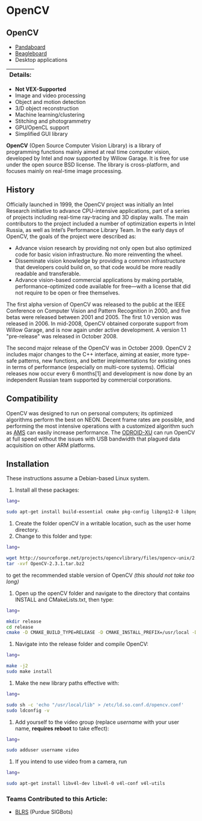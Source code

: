 # OpenCV

## OpenCV

* [Pandaboard](../../electronics/general/external-boards/pandaboard.md)
* [Beagleboard](../../electronics/general/external-boards/beagleboard.md)
* Desktop applications

| Details: |
| -------- |

* **Not VEX-Supported**
* Image and video processing
* Object and motion detection
* 3/D object reconstruction
* Machine learning/clustering
* Stitching and photogrammetry
* GPU/OpenCL support
* Simplified GUI library

**OpenCV** (Open Source Computer Vision Library) is a library of programming functions mainly aimed at real time computer vision, developed by Intel and now supported by Willow Garage. It is free for use under the open source BSD license. The library is cross-platform, and focuses mainly on real-time image processing.

## History

Officially launched in 1999, the OpenCV project was initially an Intel Research initiative to advance CPU-intensive applications, part of a series of projects including real-time ray-tracing and 3D display walls. The main contributors to the project included a number of optimization experts in Intel Russia, as well as Intel’s Performance Library Team. In the early days of OpenCV, the goals of the project were described as:

* Advance vision research by providing not only open but also optimized code for basic vision infrastructure. No more reinventing the wheel.
* Disseminate vision knowledge by providing a common infrastructure that developers could build on, so that code would be more readily readable and transferable.
* Advance vision-based commercial applications by making portable, performance-optimized code available for free—with a license that did not require to be open or free themselves.

The first alpha version of OpenCV was released to the public at the IEEE Conference on Computer Vision and Pattern Recognition in 2000, and five betas were released between 2001 and 2005. The first 1.0 version was released in 2006. In mid-2008, OpenCV obtained corporate support from Willow Garage, and is now again under active development. A version 1.1 "pre-release" was released in October 2008.

The second major release of the OpenCV was in October 2009. OpenCV 2 includes major changes to the C++ interface, aiming at easier, more type-safe patterns, new functions, and better implementations for existing ones in terms of performance (especially on multi-core systems). Official releases now occur every 6 months\[1] and development is now done by an independent Russian team supported by commercial corporations.

## Compatibility

OpenCV was designed to run on personal computers; its optimized algorithms perform the best on NEON. Decent frame rates are possible, and performing the most intensive operations with a customized algorithm such as [AMS](ams.md) can easily increase performance. The [ODROID-XU](../../electronics/general/external-boards/odroid-xu.md) can run OpenCV at full speed without the issues with USB bandwidth that plagued data acquisition on other ARM platforms.

## Installation

These instructions assume a Debian-based Linux system.

1. Install all these packages:

```bash
lang=

sudo apt-get install build-essential cmake pkg-config libpng12-0 libpng12-dev libpng3 libpnglite-dev libgtk2.0-dev zlib1g-dbg zlib1g zlib1g-dev libjasper-dev libjasper-runtime libjasper1 pngtools libtiff4-dev libtiff4 libtiffxx0c2 libtiff-tools libjpeg-turbo8 libjpeg-turbo8-dev ffmpeg libavcodec-dev libavformat-dev libgstreamer0.10-0-dbg libgstreamer0.10-0 libgstreamer0.10-dev libxine1-ffmpeg libxine-dev libxine1-bin libunicap2 libunicap2-dev libdc1394-22-dev libdc1394-22 libdc1394-utils swig libv4l-0 libv4l-dev python-numpy
```

1. Create the folder openCV in a writable location, such as the user home directory.
2. Change to this folder and type:

```bash
lang=

wget http://sourceforge.net/projects/opencvlibrary/files/opencv-unix/2.3.1/OpenCV-2.3.1.tar.bz2
tar -xvf OpenCV-2.3.1.tar.bz2
```

to get the recommended stable version of OpenCV _(this should not take too long)_

1. Open up the openCV folder and navigate to the directory that contains INSTALL and CMakeLists.txt, then type:

```bash
lang=

mkdir release
cd release
cmake -D CMAKE_BUILD_TYPE=RELEASE -D CMAKE_INSTALL_PREFIX=/usr/local -D BUILD_PYTHON_SUPPORT=OFF -D BUILD_TESTS=OFF ..
```

1. Navigate into the release folder and compile OpenCV:

```bash
lang=

make -j2
sudo make install
```

1. Make the new library paths effective with:

```bash
lang=

sudo sh -c 'echo "/usr/local/lib" > /etc/ld.so.conf.d/opencv.conf'
sudo ldconfig -v
```

1. Add yourself to the video group (replace _username_ with your user name, **requires reboot** to take effect):

```bash
lang=

sudo adduser username video
```

1. If you intend to use video from a camera, run

```bash
lang=

sudo apt-get install libv4l-dev libv4l-0 v4l-conf v4l-utils
```

### Teams Contributed to this Article:

* [BLRS](https://purduesigbots.com/) (Purdue SIGBots)
